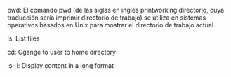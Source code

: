 pwd: El comando pwd (de las siglas en inglés printworking directorio, cuya traducción sería imprimir directorio de trabajo) se utiliza en sistemas operativos basados ​​en Unix para mostrar el directorio de trabajo actual.

ls: List files

cd: Cgange to user to home directory

ls -l: Display content in a long format

